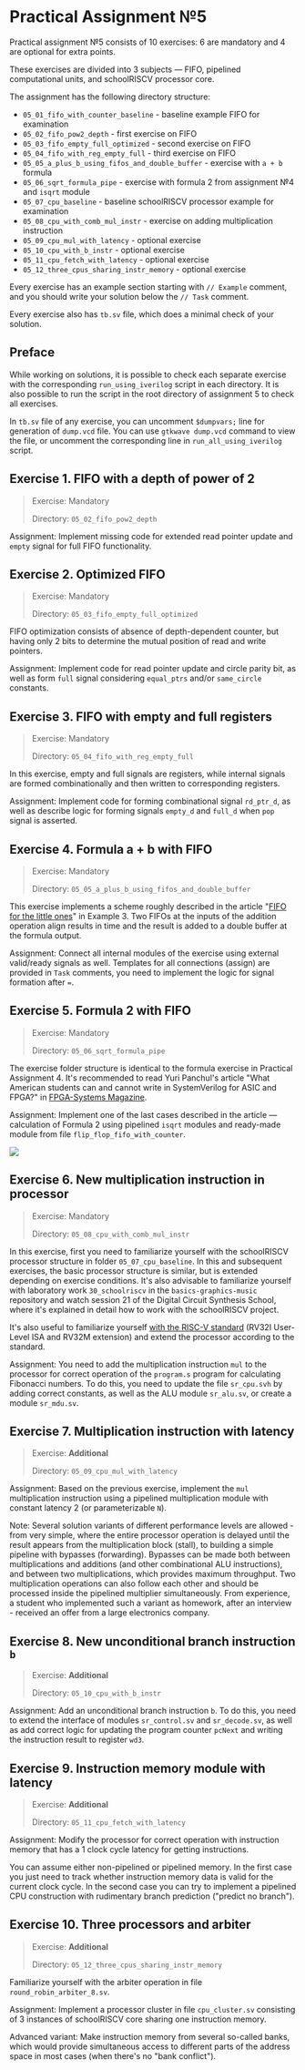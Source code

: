 # Practical Assignment №5

Practical assignment №5 consists of 10 exercises: 6 are mandatory and 4 are optional for extra points.

These exercises are divided into 3 subjects — FIFO, pipelined computational units, and schoolRISCV processor core.

The assignment has the following directory structure:
- `05_01_fifo_with_counter_baseline` - baseline example FIFO for examination
- `05_02_fifo_pow2_depth` - first exercise on FIFO
- `05_03_fifo_empty_full_optimized` - second exercise on FIFO
- `05_04_fifo_with_reg_empty_full` - third exercise on FIFO
- `05_05_a_plus_b_using_fifos_and_double_buffer` - exercise with `a + b` formula
- `05_06_sqrt_formula_pipe` - exercise with formula 2 from assignment №4 and `isqrt` module
- `05_07_cpu_baseline` - baseline schoolRISCV processor example for examination
- `05_08_cpu_with_comb_mul_instr` - exercise on adding multiplication instruction
- `05_09_cpu_mul_with_latency` - optional exercise
- `05_10_cpu_with_b_instr` - optional exercise
- `05_11_cpu_fetch_with_latency` - optional exercise
- `05_12_three_cpus_sharing_instr_memory` - optional exercise

Every exercise has an example section starting with `// Example` comment, and you should write your solution below the `// Task` comment.

Every exercise also has `tb.sv` file, which does a minimal check of your solution.

## Preface

While working on solutions, it is possible to check each separate exercise with the corresponding `run_using_iverilog` script in each directory. It is also possible to run the script in the root directory of assignment 5 to check all exercises.

In `tb.sv` file of any exercise, you can uncomment `$dumpvars;` line for generation of `dump.vcd` file. You can use `gtkwave dump.vcd` command to view the file, or uncomment the corresponding line in `run_all_using_iverilog` script.



## Exercise 1. FIFO with a depth of power of 2

> Exercise: Mandatory
>
> Directory: `05_02_fifo_pow2_depth`

Assignment: Implement missing code for extended read pointer update and `empty` signal for full FIFO functionality.

## Exercise 2. Optimized FIFO

> Exercise: Mandatory
>
> Directory: `05_03_fifo_empty_full_optimized`

FIFO optimization consists of absence of depth-dependent counter, but having only 2 bits to determine the mutual position of read and write pointers.

Assignment: Implement code for read pointer update and circle parity bit, as well as form `full` signal considering `equal_ptrs` and/or `same_circle` constants.

## Exercise 3. FIFO with empty and full registers

> Exercise: Mandatory
>
> Directory: `05_04_fifo_with_reg_empty_full`

In this exercise, empty and full signals are registers, while internal signals are formed combinationally and then written to corresponding registers.

Assignment: Implement code for forming combinational signal `rd_ptr_d`, as well as describe logic for forming signals `empty_d` and `full_d` when `pop` signal is asserted.

## Exercise 4. Formula a + b with FIFO

> Exercise: Mandatory
>
> Directory: `05_05_a_plus_b_using_fifos_and_double_buffer`

This exercise implements a scheme roughly described in the article "[FIFO for the little ones](https://habr.com/ru/articles/646685/)" in Example 3. Two FIFOs at the inputs of the addition operation align results in time and the result is added to a double buffer at the formula output.

Assignment: Connect all internal modules of the exercise using external valid/ready signals as well. Templates for all connections (assign) are provided in `Task` comments, you need to implement the logic for signal formation after `=`.

## Exercise 5. Formula 2 with FIFO

> Exercise: Mandatory
>
> Directory: `05_06_sqrt_formula_pipe`

The exercise folder structure is identical to the formula exercise in Practical Assignment 4. It's recommended to read Yuri Panchul's article "What American students can and cannot write in SystemVerilog for ASIC and FPGA?" in [FPGA-Systems Magazine](https://fpga-systems.ru/fsm/).

Assignment: Implement one of the last cases described in the article — calculation of Formula 2 using pipelined `isqrt` modules and ready-made module from file `flip_flop_fifo_with_counter`.

![](../doc/isqrt/08_f_a_f_b_fc_pipe_with_fifo.png)

## Exercise 6. New multiplication instruction in processor

> Exercise: Mandatory
>
> Directory: `05_08_cpu_with_comb_mul_instr`

In this exercise, first you need to familiarize yourself with the schoolRISCV processor structure in folder `05_07_cpu_baseline`. In this and subsequent exercises, the basic processor structure is similar, but is extended depending on exercise conditions. It's also advisable to familiarize yourself with laboratory work `30_schoolriscv` in the `basics-graphics-music` repository and watch session 21 of the Digital Circuit Synthesis School, where it's explained in detail how to work with the schoolRISCV project.

It's also useful to familiarize yourself [with the RISC-V standard](https://riscv.org/technical/specifications/) (RV32I User-Level ISA and RV32M extension) and extend the processor according to the standard.

Assignment: You need to add the multiplication instruction `mul` to the processor for correct operation of the `program.s` program for calculating Fibonacci numbers. To do this, you need to update the file `sr_cpu.svh` by adding correct constants, as well as the ALU module `sr_alu.sv`, or create a module `sr_mdu.sv`.

## Exercise 7. Multiplication instruction with latency

> Exercise: **Additional**
>
> Directory: `05_09_cpu_mul_with_latency`

Assignment: Based on the previous exercise, implement the `mul` multiplication instruction using a pipelined multiplication module with constant latency 2 (or parameterizable `N`).

Note: Several solution variants of different performance levels are allowed - from very simple, where the entire processor operation is delayed until the result appears from the multiplication block (stall), to building a simple pipeline with bypasses (forwarding). Bypasses can be made both between multiplications and additions (and other combinational ALU instructions), and between two multiplications, which provides maximum throughput. Two multiplication operations can also follow each other and should be processed inside the pipelined multiplier simultaneously. From experience, a student who implemented such a variant as homework, after an interview - received an offer from a large electronics company.


## Exercise 8. New unconditional branch instruction `b`

> Exercise: **Additional**
>
> Directory: `05_10_cpu_with_b_instr`

Assignment: Add an unconditional branch instruction `b`. To do this, you need to extend the interface of modules `sr_control.sv` and `sr_decode.sv`, as well as add correct logic for updating the program counter `pcNext` and writing the instruction result to register `wd3`.

## Exercise 9. Instruction memory module with latency

> Exercise: **Additional**
>
> Directory: `05_11_cpu_fetch_with_latency`

Assignment: Modify the processor for correct operation with instruction memory that has a 1 clock cycle latency for getting instructions.

You can assume either non-pipelined or pipelined memory. In the first case you just need to track whether instruction memory data is valid for the current clock cycle. In the second case you can try to implement a pipelined CPU construction with rudimentary branch prediction ("predict no branch").

## Exercise 10. Three processors and arbiter

> Exercise: **Additional**
>
> Directory: `05_12_three_cpus_sharing_instr_memory`

Familiarize yourself with the arbiter operation in file `round_robin_arbiter_8.sv`.

Assignment: Implement a processor cluster in file `cpu_cluster.sv` consisting of 3 instances of schoolRISCV core sharing one instruction memory.

Advanced variant: Make instruction memory from several so-called banks, which would provide simultaneous access to different parts of the address space in most cases (when there's no "bank conflict").